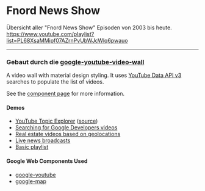 # Fnord News Show
Übersicht aller "Fnord News Show" Episoden von 2003 bis heute.
https://www.youtube.com/playlist?list=PL68XsaMMipf07AZrnPvUbWJcWlq6pwauo

---
### Gebaut durch die [google-youtube-video-wall](https://github.com/GoogleWebComponents/google-youtube-video-wall)
A video wall with material design styling. It uses [YouTube Data API v3](https://developers.google.com/youtube/v3/)
searches to populate the list of videos.

See the [component page](http://googlewebcomponents.github.io/google-youtube-video-wall) for more information.

#### Demos
- [YouTube Topic Explorer](http://jeffposnick.github.io/youtube-topic-explorer/) ([source](https://github.com/jeffposnick/youtube-topic-explorer))
- [Searching for Google Developers videos](http://googlewebcomponents.github.io/google-youtube-video-wall/components/google-youtube-video-wall/demo.html)
- [Real estate videos based on geolocations](http://googlewebcomponents.github.io/google-youtube-video-wall/components/google-youtube-video-wall/demo_map.html)
- [Live news broadcasts](http://googlewebcomponents.github.io/google-youtube-video-wall/components/google-youtube-video-wall/demo_live_news.html)
- [Basic playlist](http://googlewebcomponents.github.io/google-youtube-video-wall/components/google-youtube-video-wall/demo_playlist.html)

#### Google Web Components Used
- [google-youtube](https://github.com/GoogleWebComponents/google-youtube)
- [google-map](https://github.com/GoogleWebComponents/google-map)
